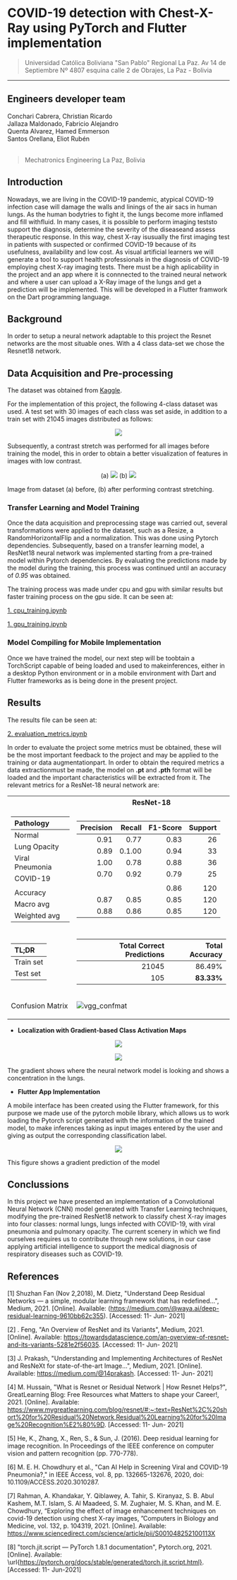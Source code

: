 # COVID-19 detection with Chest-X-Ray using PyTorch and Flutter implementation

> Universidad Católica Boliviana "San Pablo" Regional La Paz. Av 14 de Septiembre Nº 4807 esquina calle 2 de Obrajes, La Paz - Bolivia

---
**Engineers developer team**  
---
<div style = "fonr-size:15px">
Conchari Cabrera, Christian Ricardo
</div>
<div style = "fonr-size:15px">
Jallaza Maldonado, Fabricio Alejandro
</div>
<div style = "fonr-size:15px">
Quenta Alvarez, Hamed Emmerson
</div>
<div style = "fonr-size:15px">
Santos Orellana, Eliot Rubén
</div>
<br>

> Mechatronics Engineering La Paz, Bolivia

## Introduction
Nowadays, we are living in the COVID-19 pandemic, atypical COVID-19 infection case will damage the walls and linings of the air sacs in human lungs. As the human bodytries to fight it, the lungs become more inflamed and fill withfluid. In many cases, it is possible to perform imaging teststo support the diagnosis, determine the severity of the diseaseand assess therapeutic response. In this way, chest X-ray isusually the first imaging test in patients with suspected or confirmed COVID-19 because of its usefulness,  availability and low cost. As visual artificial learners we will generate a tool to support health professionals in the diagnosis of COVID-19 employing chest X-ray imaging tests.
There must be a high aplicability in the project and an app where it is connnected to the trained neural network and where a user can upload a X-Ray image of the lungs and get a prediction will be implemented. This will be developed in a Flutter framwork on the Dart programming language.

## Background
In order to setup a neural network adaptable to this project the Resnet networks are the most situable ones. With a 4 class data-set we chose the Resnet18 network. 

## Data Acquisition and Pre-processing
The dataset was obtained from [Kaggle](https://www.kaggle.com/tawsifurrahman/covid19-radiography-database).

For the implementation of this project, the following 4-class dataset was used. A test set with 30 images of each class was set aside, in addition to a train set with 21045  images distributed as follows:
<p align="center">
  <img  src="https://github.com/ChristianConchari/COVID-19-detection-with-Chest-X-Ray-using-PyTorch/blob/master/Result_images/distribution.png">
  
</p>

Subsequently, a contrast stretch was performed for all images before training the model, this in order to obtain a better visualization of features in images with low contrast.
<p align="center">
  (a)
  <img  src="https://github.com/ChristianConchari/COVID-19-detection-with-Chest-X-Ray-using-PyTorch/blob/master/Result_images/COVID-23.png">
  (b)
  <img src="https://github.com/ChristianConchari/COVID-19-detection-with-Chest-X-Ray-using-PyTorch/blob/master/Result_images/COVID-23-1.png">
</p>
Image from dataset (a) before, (b) after performing contrast stretching.

### Transfer Learning and Model Training
Once the data acquisition and preprocessing stage was carried out, several transformations were applied to the dataset, such as a Resize, a RandomHorizontalFlip and a  normalization. This was done using Pytorch dependencies. Subsequently, based on a transfer learning model, a ResNet18 neural network was implemented starting from a pre-trained model within Pytorch dependencies. By evaluating the predictions made by the model during the training, this process was continued until an accuracy of _0.95_ was obtained.

The training process was made under cpu and gpu with similar results but faster training process on the gpu side. It can be seen at:

[1. cpu_training.ipynb](https://github.com/ChristianConchari/COVID-19-detection-with-Chest-X-Ray-using-PyTorch/blob/master/1.%20cpu_training.ipynb)

[1. gpu_training.ipynb](https://github.com/ChristianConchari/COVID-19-detection-with-Chest-X-Ray-using-PyTorch/blob/master/1.%20gpu_training.ipynb)

### Model Compiling for Mobile Implementation
Once we have trained the  model, our next step will be toobtain a TorchScript capable of being loaded and used to makeinferences, either in a desktop Python environment or in a mobile environment with Dart and Flutter frameworks as is being done in the present project.

## Results
The results file can be seen at: 

[2. evaluation_metrics.ipynb](https://github.com/ChristianConchari/COVID-19-detection-with-Chest-X-Ray-using-PyTorch/blob/master/2.%20evaluation_metrics.ipynb)

In order to evaluate the project some  metrics  must  be obtained, these will be the most important feedback to the project and may be applied to the training or data augmentationpart. In order to obtain the required metrics a data extractionmust be made, the model on __.pt__ and __.pth__ format will be loaded and the important characteristics will be extracted from it. The relevant metrics for a ResNet-18 neural network are:
<table>
<tr>
<th></th>
<th>ResNet-18</th>
</tr>
<tr>
<td>

|__Pathology__|
|:-|
|Normal|
|Lung Opacity|
|Viral Pneumonia|
|COVID-19|
||
|Accuracy|
|Macro avg|
|Weighted avg
</td>
<td style="text-align: center;">

|Precision|Recall|F1-Score|Support|
|-:|-:|-:|-:|
|0.91|0.77|0.83|26|
|0.89|0.1.00|0.94|33|
|1.00|0.78|0.88|36|
|0.70|0.92|0.79|25|
|||||
|||0.86|120|
|0.87|0.85|0.85|120|
|0.88|0.86|0.85|120|

</td>

</tr>
<tr>
<td>

|TL;DR|
|:-|
|Train set|
|Test set|

</td>
<td>

|Total Correct Predictions|Total Accuracy|
|-:|-:|
|21045|86.49%|
|105|__83.33%__|

</td>

</tr>
<tr>
<td>Confusion Matrix</td>
<td>

![vgg_confmat](./Result_images/Test_confussion.png)

</td>

</tr>
</table>

- __Localization with Gradient-based Class Activation Maps__
<p align="center">
  <img  src="https://github.com/ChristianConchari/COVID-19-detection-with-Chest-X-Ray-using-PyTorch/blob/master/Result_images/bw_grad_cam.png">
</p>
<p align="center">
  <img  src="https://github.com/ChristianConchari/COVID-19-detection-with-Chest-X-Ray-using-PyTorch/blob/master/Result_images/grad_cam.png">
</p>

The gradient shows where the neural network model is looking and shows a concentration in the lungs.

- __Flutter App Implementation__

A mobile interface has been created using the Flutter framework, for this purpose we made use of the pytorch mobile library, which allows us to work loading the Pytorch script  generated with the information of the trained model, to make inferences taking as input images entered by the user and giving as output the corresponding classification label.
<p align="center">
  <img  src="https://github.com/ChristianConchari/COVID-19-detection-with-Chest-X-Ray-using-PyTorch/blob/master/Result_images/app_results.png">
</p>
This figure shows a gradient prediction of the model


## Conclussions
In this project we have presented an implementation of a Convolutional Neural Network (CNN) model generated with Transfer Learning techniques, modifying the pre-trained ResNet18  network to classify chest X-ray images into four classes: normal lungs,  lungs infected with COVID-19, with viral pneumonia and pulmonary opacity. The current scenery in which  we find ourselves requires us to contribute through new solutions, in our case applying artificial intelligence to support the medical diagnosis of respiratory diseases such as COVID-19.

## References
<a id="1">[1]</a> 
Shuzhan Fan (Nov 2,2018), M. Dietz, "Understand Deep Residual Networks — a simple, modular learning framework that has redefined…", Medium, 2021. [Online]. Available: (https://medium.com/@waya.ai/deep-residual-learning-9610bb62c355). [Accessed: 11- Jun- 2021]

<a id="2">[2]</a> 
. Feng, "An Overview of ResNet and its Variants", Medium, 2021. [Online]. Available: https://towardsdatascience.com/an-overview-of-resnet-and-its-variants-5281e2f56035. [Accessed: 11- Jun- 2021]

<a id="3">[3]</a> 
J. Prakash, "Understanding and Implementing Architectures of ResNet and ResNeXt for state-of-the-art Image…", Medium, 2021. [Online]. Available: 
    https://medium.com/@14prakash. [Accessed: 11- Jun- 2021]
    
<a id="4">[4]</a> 
M. Hussain, "What is Resnet or Residual Network | How Resnet Helps?", GreatLearning Blog: Free Resources what Matters to shape your Career!, 2021. [Online]. Available: https://www.mygreatlearning.com/blog/resnet/#:~:text=ResNet%2C%20short%20for%20Residual%20Network,Residual%20Learning%20for%20Image%20Recognition%E2%80%9D. [Accessed: 11- Jun- 2021]

<a id="5">[5]</a> 
He, K., Zhang, X., Ren, S., \& Sun, J. (2016). Deep residual learning for image recognition. In Proceedings of the IEEE conference on computer vision and pattern recognition (pp. 770-778).

<a id="6">[6]</a> 
M. E. H. Chowdhury et al., "Can AI Help in Screening Viral and COVID-19 Pneumonia?," in IEEE Access, vol. 8, pp. 132665-132676, 2020, doi: 10.1109/ACCESS.2020.3010287.

<a id="7">[7]</a> 
Rahman, A. Khandakar, Y. Qiblawey, A. Tahir, S. Kiranyaz, S. B. Abul Kashem, M.T. Islam, S. Al Maadeed, S. M. Zughaier, M. S. Khan, and M. E. Chowdhury, “Exploring the effect of image enhancement techniques on covid-19 detection using chest X-ray images, ”Computers in Biology and Medicine, vol. 132, p. 104319, 2021. [Online]. Available: https://www.sciencedirect.com/science/article/pii/S001048252100113X

<a id="8">[8]</a> 
"torch.jit.script — PyTorch 1.8.1 documentation", Pytorch.org, 2021. [Online]. Available: \url{https://pytorch.org/docs/stable/generated/torch.jit.script.html}. [Accessed: 11- Jun-2021]
